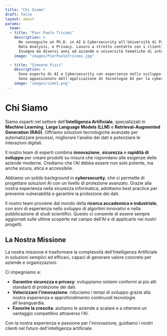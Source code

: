 ```yaml
---
title: "Chi Siamo"
draft: false
layout: about
params:
  team:
  - title: "Pier Paolo Tricomi"
    description: > 
      Ho conseguito un Ph.D. in AI & Cybersecurity all'Università di Padova, con esperienza di ricerca in Machine and Deep Learning, 
      Data Analysis, e Privacy. Lavoro a stretto contatto con i clienti, traducendo esigenze di business in soluzioni innovative basate sull’AI.
      Insegno da diversi anni ad aziende e università tematiche di intelligenza artificiale e Cybersecurity.
    image: "images/PierPaoloTricomi.jpg"

  - title: "Simeone Pizzi"
    description: > 
      Sono esperto di AI e Cybersecurity con esperienza nello sviluppo di soluzioni di sicurezza basate su LLM e infrastruttura cloud.
      Sono appassionato dell'applicazione di tecnologie AI per la cybersecurity e l'automazione.
    image: "images/sime1.png"
---
```


# Chi Siamo

Siamo esperti nel settore dell'**Intelligenza Artificiale**, specializzati in **Machine Learning**, **Large Language Models (LLM)** e **Retrieval-Augmented Generation (RAG)**. Offriamo soluzioni tecnologiche avanzate per automatizzare processi, migliorare l'analisi dei dati e potenziare le interazioni digitali.

Il nostro team di esperti combina **innovazione**, **sicurezza** e **rapidità di sviluppo** per creare prodotti su misura che rispondano alle esigenze delle aziende moderne. Crediamo che l'AI debba essere non solo potente, ma anche sicura, etica e accessibile.

Abbiamo un solido background in **cybersecurity**, che ci permette di progettare soluzioni AI con un livello di protezione avanzato. Grazie alla nostra esperienza nella sicurezza informatica, adottiamo best practice per prevenire vulnerabilità e garantire la protezione dei dati.

Il nostro team proviene dal mondo della **ricerca accademica e industriale**, con anni di esperienza nello sviluppo di algoritmi innovativi e nella pubblicazione di studi scientifici. Questo ci consente di essere sempre aggiornati sulle ultime scoperte nel campo dell'AI e di applicarle nei nostri progetti.



## La Nostra Missione

La nostra missione è trasformare la complessità dell'Intelligenza Artificiale in soluzioni semplici ed efficaci, capaci di generare valore concreto per aziende e organizzazioni.

Ci impegniamo a:

- **Garantire sicurezza e privacy**: sviluppiamo sistemi conformi ai più alti standard di protezione dei dati.
- **Velocizzare l'innovazione**: riduciamo i tempi di sviluppo grazie alla nostra esperienza e approfondimento continuodi tecnologie all'avanguardia.
- **Favorire la crescita**: aiutiamo le aziende a scalare e a ottenere un vantaggio competitivo attraverso l'AI.

Con la nostra esperienza e passione per l'innovazione, guidiamo i nostri clienti nel futuro dell'intelligenza artificiale.




